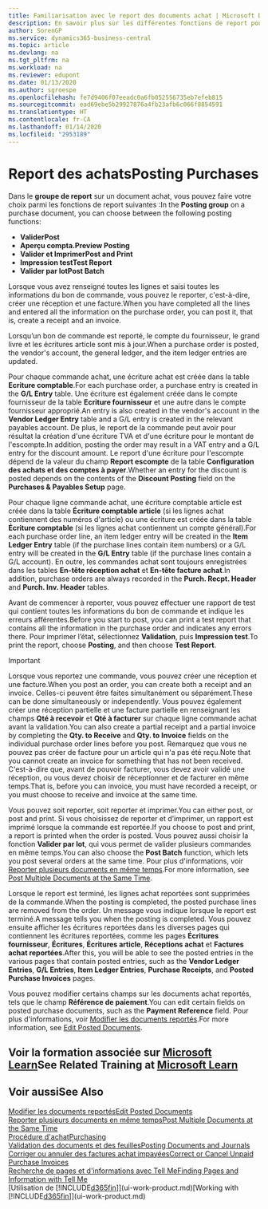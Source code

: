 ```yaml
---
title: Familiarisation avec le report des documents achat | Microsoft Docs
description: En savoir plus sur les différentes fonctions de report pour reporter des documents achat et comment mettre à jour les documents reportés.
author: SorenGP
ms.service: dynamics365-business-central
ms.topic: article
ms.devlang: na
ms.tgt_pltfrm: na
ms.workload: na
ms.reviewer: edupont
ms.date: 01/13/2020
ms.author: sgroespe
ms.openlocfilehash: fe7d9406f07eeadc0a6fb052556735eb7efeb815
ms.sourcegitcommit: ead69ebe5b29927876a4fb23afb6c066f8854591
ms.translationtype: HT
ms.contentlocale: fr-CA
ms.lasthandoff: 01/14/2020
ms.locfileid: "2953189"
---
```

# <a name="posting-purchases"></a><span data-ttu-id="d0f32-103">Report des achats</span><span class="sxs-lookup"><span data-stu-id="d0f32-103">Posting Purchases</span></span>
<span data-ttu-id="d0f32-104">Dans le **groupe de report** sur un document achat, vous pouvez faire votre choix parmi les fonctions de report suivantes :</span><span class="sxs-lookup"><span data-stu-id="d0f32-104">In the **Posting group** on a purchase document, you can choose between the following posting functions:</span></span>

* <span data-ttu-id="d0f32-105">**Valider**</span><span class="sxs-lookup"><span data-stu-id="d0f32-105">**Post**</span></span>
* <span data-ttu-id="d0f32-106">**Aperçu compta.**</span><span class="sxs-lookup"><span data-stu-id="d0f32-106">**Preview Posting**</span></span>
* <span data-ttu-id="d0f32-107">**Valider et Imprimer**</span><span class="sxs-lookup"><span data-stu-id="d0f32-107">**Post and Print**</span></span>
* <span data-ttu-id="d0f32-108">**Impression test**</span><span class="sxs-lookup"><span data-stu-id="d0f32-108">**Test Report**</span></span>
* <span data-ttu-id="d0f32-109">**Valider par lot**</span><span class="sxs-lookup"><span data-stu-id="d0f32-109">**Post Batch**</span></span>

<span data-ttu-id="d0f32-110">Lorsque vous avez renseigné toutes les lignes et saisi toutes les informations du bon de commande, vous pouvez le reporter, c'est-à-dire, créer une réception et une facture.</span><span class="sxs-lookup"><span data-stu-id="d0f32-110">When you have completed all the lines and entered all the information on the purchase order, you can post it, that is, create a receipt and an invoice.</span></span>

<span data-ttu-id="d0f32-111">Lorsqu’un bon de commande est reporté, le compte du fournisseur, le grand livre et les écritures article sont mis à jour.</span><span class="sxs-lookup"><span data-stu-id="d0f32-111">When a purchase order is posted, the vendor's account, the general ledger, and the item ledger entries are updated.</span></span>

<span data-ttu-id="d0f32-112">Pour chaque commande achat, une écriture achat est créée dans la table **Ecriture comptable**.</span><span class="sxs-lookup"><span data-stu-id="d0f32-112">For each purchase order, a purchase entry is created in the **G/L Entry** table.</span></span> <span data-ttu-id="d0f32-113">Une écriture est également créée dans le compte fournisseur de la table **Ecriture fournisseur** et une autre dans le compte fournisseur approprié.</span><span class="sxs-lookup"><span data-stu-id="d0f32-113">An entry is also created in the vendor's account in the **Vendor Ledger Entry** table and a G/L entry is created in the relevant payables account.</span></span> <span data-ttu-id="d0f32-114">De plus, le report de la commande peut avoir pour résultat la création d'une écriture TVA et d'une écriture pour le montant de l'escompte.</span><span class="sxs-lookup"><span data-stu-id="d0f32-114">In addition, posting the order may result in a VAT entry and a G/L entry for the discount amount.</span></span> <span data-ttu-id="d0f32-115">Le report d'une écriture pour l'escompte dépend de la valeur du champ **Report escompte** de la table **Configuration des achats et des comptes à payer**.</span><span class="sxs-lookup"><span data-stu-id="d0f32-115">Whether an entry for the discount is posted depends on the contents of the **Discount Posting** field on the **Purchases & Payables Setup** page.</span></span>

<span data-ttu-id="d0f32-116">Pour chaque ligne commande achat, une écriture comptable article est créée dans la table **Écriture comptable article** (si les lignes achat contiennent des numéros d'article) ou une écriture est créée dans la table **Écriture comptable** (si les lignes achat contiennent un compte général).</span><span class="sxs-lookup"><span data-stu-id="d0f32-116">For each purchase order line, an item ledger entry will be created in the **Item Ledger Entry** table (if the purchase lines contain item numbers) or a G/L entry will be created in the **G/L Entry** table (if the purchase lines contain a G/L account).</span></span> <span data-ttu-id="d0f32-117">En outre, les commandes achat sont toujours enregistrées dans les tables **En-tête réception achat** et **En-tête facture achat**.</span><span class="sxs-lookup"><span data-stu-id="d0f32-117">In addition, purchase orders are always recorded in the **Purch. Recpt. Header** and **Purch. Inv. Header** tables.</span></span>

<span data-ttu-id="d0f32-118">Avant de commencer à reporter, vous pouvez effectuer une rapport de test qui contient toutes les informations du bon de commande et indique les erreurs afférentes.</span><span class="sxs-lookup"><span data-stu-id="d0f32-118">Before you start to post, you can print a test report that contains all the information in the purchase order and indicates any errors there.</span></span> <span data-ttu-id="d0f32-119">Pour imprimer l’état, sélectionnez **Validation**, puis **Impression test**.</span><span class="sxs-lookup"><span data-stu-id="d0f32-119">To print the report, choose **Posting**, and then choose **Test Report**.</span></span>

> [!IMPORTANT]  
>   <span data-ttu-id="d0f32-120">Lorsque vous reportez une commande, vous pouvez créer une réception et une facture.</span><span class="sxs-lookup"><span data-stu-id="d0f32-120">When you post an order, you can create both a receipt and an invoice.</span></span> <span data-ttu-id="d0f32-121">Celles-ci peuvent être faites simultanément ou séparément.</span><span class="sxs-lookup"><span data-stu-id="d0f32-121">These can be done simultaneously or independently.</span></span> <span data-ttu-id="d0f32-122">Vous pouvez également créer une réception partielle et une facture partielle en renseignant les champs **Qté à recevoir** et **Qté à facturer** sur chaque ligne commande achat avant la validation.</span><span class="sxs-lookup"><span data-stu-id="d0f32-122">You can also create a partial receipt and a partial invoice by completing the **Qty. to Receive** and **Qty. to Invoice** fields on the individual purchase order lines before you post.</span></span> <span data-ttu-id="d0f32-123">Remarquez que vous ne pouvez pas créer de facture pour un article qui n'a pas été reçu.</span><span class="sxs-lookup"><span data-stu-id="d0f32-123">Note that you cannot create an invoice for something that has not been received.</span></span> <span data-ttu-id="d0f32-124">C'est-à-dire que, avant de pouvoir facturer, vous devez avoir validé une réception, ou vous devez choisir de réceptionner et de facturer en même temps.</span><span class="sxs-lookup"><span data-stu-id="d0f32-124">That is, before you can invoice, you must have recorded a receipt, or you must choose to receive and invoice at the same time.</span></span>

<span data-ttu-id="d0f32-125">Vous pouvez soit reporter, soit reporter et imprimer.</span><span class="sxs-lookup"><span data-stu-id="d0f32-125">You can either post, or post and print.</span></span> <span data-ttu-id="d0f32-126">Si vous choisissez de reporter et d’imprimer, un rapport est imprimé lorsque la commande est reportée.</span><span class="sxs-lookup"><span data-stu-id="d0f32-126">If you choose to post and print, a report is printed when the order is posted.</span></span> <span data-ttu-id="d0f32-127">Vous pouvez aussi choisir la fonction **Valider par lot**, qui vous permet de valider plusieurs commandes en même temps.</span><span class="sxs-lookup"><span data-stu-id="d0f32-127">You can also choose the **Post Batch** function, which lets you post several orders at the same time.</span></span> <span data-ttu-id="d0f32-128">Pour plus d'informations, voir [Reporter plusieurs documents en même temps](ui-batch-posting.md).</span><span class="sxs-lookup"><span data-stu-id="d0f32-128">For more information, see [Post Multiple Documents at the Same Time](ui-batch-posting.md).</span></span>

<span data-ttu-id="d0f32-129">Lorsque le report est terminé, les lignes achat reportées sont supprimées de la commande.</span><span class="sxs-lookup"><span data-stu-id="d0f32-129">When the posting is completed, the posted purchase lines are removed from the order.</span></span> <span data-ttu-id="d0f32-130">Un message vous indique lorsque le report est terminé.</span><span class="sxs-lookup"><span data-stu-id="d0f32-130">A message tells you when the posting is completed.</span></span> <span data-ttu-id="d0f32-131">Vous pouvez ensuite afficher les écritures reportées dans les diverses pages qui contiennent les écritures reportées, comme les pages **Écritures fournisseur**, **Écritures**, **Écritures article**, **Réceptions achat** et **Factures achat reportées**.</span><span class="sxs-lookup"><span data-stu-id="d0f32-131">After this, you will be able to see the posted entries in the various pages that contain posted entries, such as the **Vendor Ledger Entries**, **G/L Entries**, **Item Ledger Entries**, **Purchase Receipts**, and **Posted Purchase Invoices** pages.</span></span>

<span data-ttu-id="d0f32-132">Vous pouvez modifier certains champs sur les documents achat reportés, tels que le champ **Référence de paiement**.</span><span class="sxs-lookup"><span data-stu-id="d0f32-132">You can edit certain fields on posted purchase documents, such as the **Payment Reference** field.</span></span> <span data-ttu-id="d0f32-133">Pour plus d'informations, voir [Modifier les documents reportés](across-edit-posted-document.md).</span><span class="sxs-lookup"><span data-stu-id="d0f32-133">For more information, see [Edit Posted Documents](across-edit-posted-document.md).</span></span>

## <a name="see-related-training-at-microsoft-learnlearnmodulesreceive-invoice-dynamics-d365-business-centralindex"></a><span data-ttu-id="d0f32-134">Voir la formation associée sur [Microsoft Learn](/learn/modules/receive-invoice-dynamics-d365-business-central/index)</span><span class="sxs-lookup"><span data-stu-id="d0f32-134">See Related Training at [Microsoft Learn](/learn/modules/receive-invoice-dynamics-d365-business-central/index)</span></span>

## <a name="see-also"></a><span data-ttu-id="d0f32-135">Voir aussi</span><span class="sxs-lookup"><span data-stu-id="d0f32-135">See Also</span></span>
[<span data-ttu-id="d0f32-136">Modifier les documents reportés</span><span class="sxs-lookup"><span data-stu-id="d0f32-136">Edit Posted Documents</span></span>](across-edit-posted-document.md)  
[<span data-ttu-id="d0f32-137">Reporter plusieurs documents en même temps</span><span class="sxs-lookup"><span data-stu-id="d0f32-137">Post Multiple Documents at the Same Time</span></span>](ui-batch-posting.md)  
[<span data-ttu-id="d0f32-138">Procédure d'achat</span><span class="sxs-lookup"><span data-stu-id="d0f32-138">Purchasing</span></span>](purchasing-manage-purchasing.md)  
[<span data-ttu-id="d0f32-139">Validation des documents et des feuilles</span><span class="sxs-lookup"><span data-stu-id="d0f32-139">Posting Documents and Journals</span></span>](ui-post-documents-journals.md)  
[<span data-ttu-id="d0f32-140">Corriger ou annuler des factures achat impayées</span><span class="sxs-lookup"><span data-stu-id="d0f32-140">Correct or Cancel Unpaid Purchase Invoices</span></span>](purchasing-how-correct-cancel-unpaid-purchase-invoices.md)  
[<span data-ttu-id="d0f32-141">Recherche de pages et d'informations avec Tell Me</span><span class="sxs-lookup"><span data-stu-id="d0f32-141">Finding Pages and Information with Tell Me</span></span>](ui-search.md)  
<span data-ttu-id="d0f32-142">[Utilisation de [!INCLUDE[d365fin](includes/d365fin_md.md)]](ui-work-product.md)</span><span class="sxs-lookup"><span data-stu-id="d0f32-142">[Working with [!INCLUDE[d365fin](includes/d365fin_md.md)]](ui-work-product.md)</span></span>
